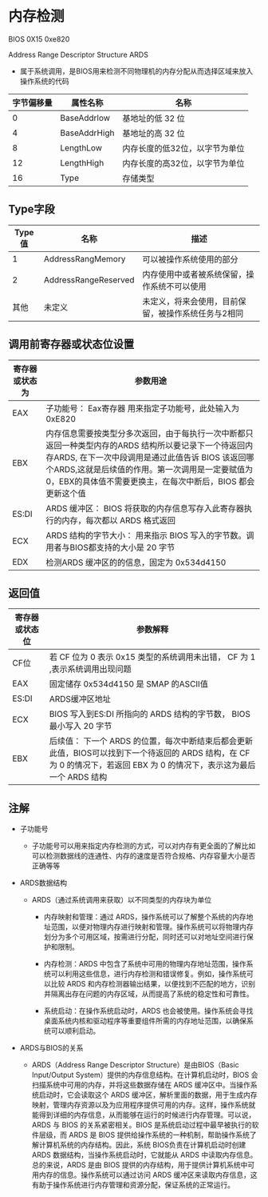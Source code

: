 # 内存检测

 BIOS 0X15 0xe820

Address Range Descriptor Structure ARDS

- 属于系统调用，是BIOS用来检测不同物理机的内存分配从而选择区域来放入操作系统的代码

| 字节偏移量 | 属性名称 | 名称 |
| ------ | ------ | ------ |
| 0  | BaseAddrlow | 基地址的低 32 位  |
| 4  | BaseAddrHigh | 基地址的高 32 位  |
| 8 | LengthLow | 内存长度的低32位，以字节为单位 |
| 12 | LengthHigh | 内存长度的高32位，以字节为单位 |
| 16 | Type | 存储类型 |

## Type字段

| Type值 | 名称 | 描述 |
| ------ | ------ | ------ |
| 1 | AddressRangMemory | 可以被操作系统使用的部分 |
| 2 | AddressRangeReserved | 内存使用中或者被系统保留，操作系统不可以使用 |
| 其他 | 未定义 | 未定义，将来会使用，目前保留，被操作系统任务与2相同 |

## 调用前寄存器或状态位设置

|寄存器或状态为 | 参数用途 |
| ------ | ------ |
|EAX | 子功能号：  Eax寄存器 用来指定子功能号，此处输入为  0xE820|
| EBX | 内存信息需要按类型分多次返回，由于每执行一次中断都只返回一种类型内存的ARDS 结构所以要记录下一个待返回内存ARDS, 在下一次中段调用是通过此值告诉 BIOS 该返回哪个ARDS,这就是后续值的作用。第一次调用是一定要赋值为0，EBX的具体值不需要更换主，在每次中断后，BIOS 都会更新这个值|
| ES:DI | ARDS 缓冲区： BIOS 将获取的内存信息写存入此寄存器执行的内存，每次都以 ARDS 格式返回 |
| ECX | ARDS 结构的字节大小： 用来指示 BIOS 写入的字节数。调用者与BIOS都支持的大小是 20 字节 |
| EDX| 检测ARDS 缓冲区的的信息，固定为 0x534d4150 |

## 返回值

| 寄存器或状态位 | 参数解释 |
| ------ | ------ |
| CF位 | 若 CF 位为 0 表示 0x15 类型的系统调用未出错， CF 为 1 ,表示系统调用出现问题 |
| EAX | 固定储存 0x534d4150 是 SMAP 的ASCII值|
| ES:DI | ARDS缓冲区地址 |
| ECX | BIOS 写入到ES:DI 所指向的 ARDS 结构的字节数， BIOS最小写入 20 字节 |
| EBX | 后续值： 下一个 ARDS 的位置，每次中断结束后都会更新此值，BIOS可以找到下一个待返回的 ARDS 结构，在 CF 为 0 的情况下，若返回 EBX 为 0 的情况下，表示这为最后一个 ARDS 结构|

## 注解

- 子功能号

  - 子功能号可以用来指定内存检测的方式，可以对内存有更全面的了解比如可以检测数据线的连通性、内存的速度是否符合规格、内存容量大小是否正确等等

- ARDS数据结构
  
  - ARDS（通过系统调用来获取）以不同类型的内存块为单位

    - 内存映射和管理：通过 ARDS，操作系统可以了解整个系统的内存地址范围，以便对物理内存进行映射和管理。操作系统可以将物理内存划分为多个可用区域，按需进行分配，同时还可以对地址空间进行保护和限制。

    - 内存检测：ARDS 中包含了系统中可用的物理内存地址范围，操作系统可以利用这些信息，进行内存检测和错误修复。例如，操作系统可以比较 ARDS 和内存检测器输出结果，以便找到不匹配的地方，识别并隔离出存在问题的内存区域，从而提高了系统的稳定性和可靠性。

    - 系统启动：在操作系统启动时，ARDS 也会被使用。操作系统会寻找桌面系统内核和驱动程序等重要组件所需的内存地址范围，以确保系统可以顺利启动。
- ARDS与BIOS的关系

  - ARDS（Address Range Descriptor Structure）是由BIOS（Basic Input/Output System）提供的内存信息结构。在计算机启动时，BIOS 会扫描系统中可用的内存，并将这些数据存储在 ARDS 缓冲区中。当操作系统启动时，它会读取这个 ARDS 缓冲区，解析里面的数据，用于生成内存映射，管理内存资源以及为应用程序提供可用的内存。这样，操作系统就能得到详细的内存信息，从而能够在运行的时候进行内存管理。可以说，ARDS 与 BIOS 的关系紧密相关。BIOS 是系统启动过程中最早被执行的软件层级，而 ARDS 是 BIOS 提供给操作系统的一种机制，帮助操作系统了解计算机系统的内存结构。因此，系统 BIOS负责在计算机启动时创建 ARDS 数据结构，当操作系统启动时，它就能从 ARDS 中读取内存信息。总的来说，ARDS 是由 BIOS 提供的内存结构，用于提供计算机系统中可用内存的信息。操作系统可以通过访问 ARDS 缓冲区来读取内存信息，这有助于操作系统进行内存管理和资源分配，保证系统的正常运行。

